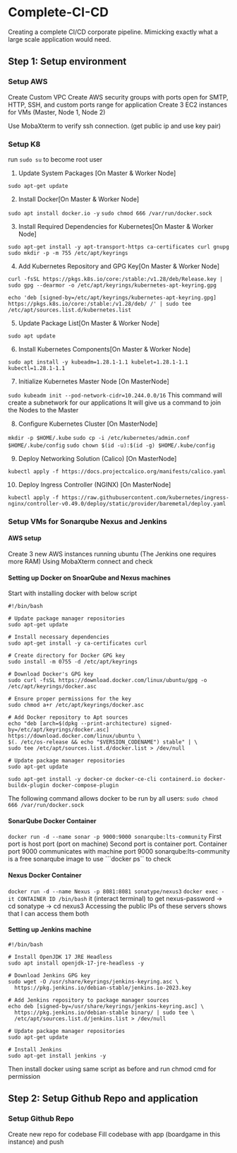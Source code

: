 # Complete-CI-CD
Creating a complete CI/CD corporate pipeline. Mimicking exactly what a large scale application would need.

## Step 1: Setup environment
### Setup AWS
Create Custom VPC
Create AWS security groups with ports open for SMTP, HTTP, SSH, and custom ports range for application
Create 3 EC2 instances for VMs (Master, Node 1, Node 2)

Use MobaXterm to verify ssh connection. (get public ip and use key pair)

### Setup K8
run ```sudo su``` to become root user
1. Update System Packages [On Master & Worker Node]

```sudo apt-get update```

2. Install Docker[On Master & Worker Node]

```sudo apt install docker.io -y```
```sudo chmod 666 /var/run/docker.sock```

3. Install Required Dependencies for Kubernetes[On Master & Worker Node]

```sudo apt-get install -y apt-transport-https ca-certificates curl gnupg```
```sudo mkdir -p -m 755 /etc/apt/keyrings```

4. Add Kubernetes Repository and GPG Key[On Master & Worker Node]

```curl -fsSL https://pkgs.k8s.io/core:/stable:/v1.28/deb/Release.key | sudo gpg --dearmor -o /etc/apt/keyrings/kubernetes-apt-keyring.gpg```

```echo 'deb [signed-by=/etc/apt/keyrings/kubernetes-apt-keyring.gpg] https://pkgs.k8s.io/core:/stable:/v1.28/deb/ /' | sudo tee /etc/apt/sources.list.d/kubernetes.list```

5. Update Package List[On Master & Worker Node]

```sudo apt update```

6. Install Kubernetes Components[On Master & Worker Node]

```sudo apt install -y kubeadm=1.28.1-1.1 kubelet=1.28.1-1.1 kubectl=1.28.1-1.1```

7. Initialize Kubernetes Master Node [On MasterNode]

```sudo kubeadm init --pod-network-cidr=10.244.0.0/16```
This command will create a subnetwork for our applications
It will give us a command to join the Nodes to the Master

8. Configure Kubernetes Cluster [On MasterNode]

```mkdir -p $HOME/.kube```
```sudo cp -i /etc/kubernetes/admin.conf $HOME/.kube/config```
```sudo chown $(id -u):$(id -g) $HOME/.kube/config```

9. Deploy Networking Solution (Calico) [On MasterNode]

```kubectl apply -f https://docs.projectcalico.org/manifests/calico.yaml```

10. Deploy Ingress Controller (NGINX) [On MasterNode]

```kubectl apply -f https://raw.githubusercontent.com/kubernetes/ingress-nginx/controller-v0.49.0/deploy/static/provider/baremetal/deploy.yaml```

### Setup VMs for Sonarqube Nexus and Jenkins
#### AWS setup
Create 3 new AWS instances running ubuntu (The Jenkins one requires more RAM)
Using MobaXterm connect and check

#### Setting up Docker on SnoarQube and Nexus machines
Start with installing docker with below script

```
#!/bin/bash

# Update package manager repositories
sudo apt-get update

# Install necessary dependencies
sudo apt-get install -y ca-certificates curl

# Create directory for Docker GPG key
sudo install -m 0755 -d /etc/apt/keyrings

# Download Docker's GPG key
sudo curl -fsSL https://download.docker.com/linux/ubuntu/gpg -o /etc/apt/keyrings/docker.asc

# Ensure proper permissions for the key
sudo chmod a+r /etc/apt/keyrings/docker.asc

# Add Docker repository to Apt sources
echo "deb [arch=$(dpkg --print-architecture) signed-by=/etc/apt/keyrings/docker.asc] https://download.docker.com/linux/ubuntu \
$(. /etc/os-release && echo "$VERSION_CODENAME") stable" | \
sudo tee /etc/apt/sources.list.d/docker.list > /dev/null

# Update package manager repositories
sudo apt-get update

sudo apt-get install -y docker-ce docker-ce-cli containerd.io docker-buildx-plugin docker-compose-plugin 
```
The following command allows docker to be run by all users: ```sudo chmod 666 /var/run/docker.sock```

#### SonarQube Docker Container
```docker run -d --name sonar -p 9000:9000 sonarqube:lts-community```
First port is host port (port on machine)
Second port is container port. Container port 9000 communicates with machine port 9000
sonarqube:lts-community is a free sonarqube image to use
```docker ps`` to check

#### Nexus Docker Container
```docker run -d --name Nexus -p 8081:8081 sonatype/nexus3```
```docker exec -it CONTAINER ID /bin/bash```
it (interact terminal) to get nexus-password -> cd sonatype -> cd nexus3
Accessing the public IPs of these servers shows that I can access them both

#### Setting up Jenkins machine
```
#!/bin/bash

# Install OpenJDK 17 JRE Headless
sudo apt install openjdk-17-jre-headless -y

# Download Jenkins GPG key
sudo wget -O /usr/share/keyrings/jenkins-keyring.asc \
  https://pkg.jenkins.io/debian-stable/jenkins.io-2023.key

# Add Jenkins repository to package manager sources
echo deb [signed-by=/usr/share/keyrings/jenkins-keyring.asc] \
  https://pkg.jenkins.io/debian-stable binary/ | sudo tee \
  /etc/apt/sources.list.d/jenkins.list > /dev/null

# Update package manager repositories
sudo apt-get update

# Install Jenkins
sudo apt-get install jenkins -y
```
Then install docker using same script as before and run chmod cmd for permission

## Step 2: Setup Github Repo and application
### Setup Github Repo
Create new repo for codebase
Fill codebase with app (boardgame in this instance) and push

